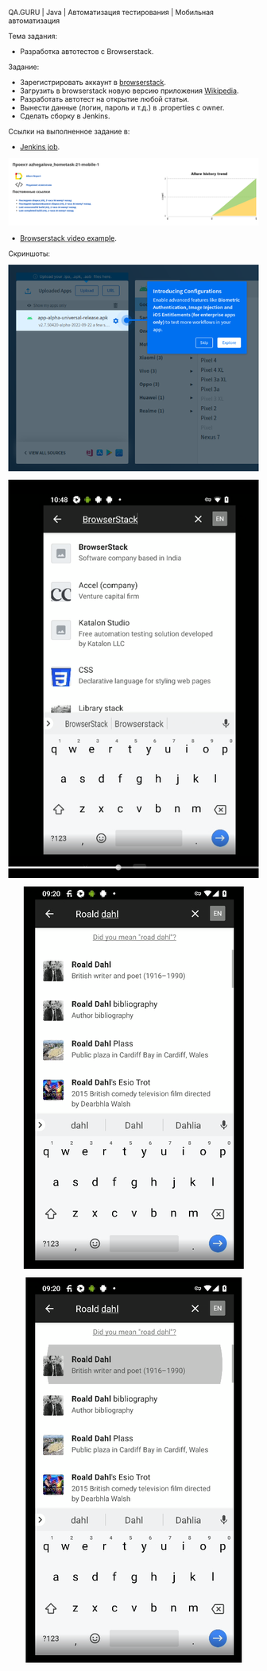 QA.GURU | Java | Автоматизация тестирования | Мобильная автоматизация

Тема задания:

* Разработка автотестов с Browserstack.

Задание:

* Зарегистрировать аккаунт в <a target="_blank" href="https://www.browserstack.com/">browserstack</a>.
* Загрузить в browserstack новую версию приложения <a target="_blank" href="https://github.com/wikimedia/apps-android-wikipedia/releases/tag/latest/">Wikipedia</a>.
* Разработать автотест на открытие любой статьи.
* Вынести данные (логин, пароль и т.д.) в .properties с owner.
* Сделать сборку в Jenkins.

Ссылки на выполненное задание в:

* <a target="_blank" href="https://jenkins.autotests.cloud/job/azhegalova_hometask-21-mobile-1/3/allure/">Jenkins job</a>.

<p align="center">
<img title="Allure Overview Dashboard" src="images/jenkins-report.png">
</p>

* <a target="_blank" href="https://app-automate.browserstack.com/sessions/42e78714eb8327a34b87508d54f0462643a615db/video?token=OFdHbEdTalpTM3lZMkM5Y3ZTZjA0cG1kN3ViMVpGRTRJZHVwZmQzQWtDUHZCeWhTVEpjbm5iZFVrUTZzVmFhVUNuWW1wRFBFUGpiWFZSYlNEVGxqM0E9PS0tV0hyNlZaSzFpOEpsYUVPbDZ2aVN4dz09--1cc637cdf92be631b934d6a8a5ede6d67a3fef51&source=rest_api&diff=9.249968507/"> Browserstack video example</a>.


Скриншоты:

<p align="center">
<img title="Wiki-update" src="images/wiki-update.png">
</p>
<p align="center"> <img title="Browserstack2" src="images/2.png">
</p>
<p align="center">
<img title="Browserstack3" src="images/3.png">
</p> 
<p align="center"> <img title="Browserstack4" src="images/4.png">
</p> 